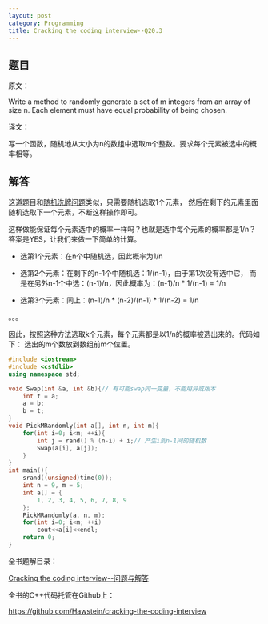 ```yaml
---
layout: post
category: Programming
title: Cracking the coding interview--Q20.3
---
```


## 题目

原文：

Write a method to randomly generate a set of m integers from an 
array of size n. Each element must have equal probability of being 
chosen.

译文：

写一个函数，随机地从大小为n的数组中选取m个整数。要求每个元素被选中的概率相等。

## 解答

这道题目和[随机洗牌问题](/posts/20.2.html)类似，只需要随机选取1个元素，
然后在剩下的元素里面随机选取下一个元素，不断这样操作即可。

这样做能保证每个元素选中的概率一样吗？也就是选中每个元素的概率都是1/n？
答案是YES，让我们来做一下简单的计算。

* 选第1个元素：在n个中随机选，因此概率为1/n

* 选第2个元素：在剩下的n-1个中随机选：1/(n-1)，由于第1次没有选中它，
而是在另外n-1个中选：(n-1)/n，因此概率为：(n-1)/n * 1/(n-1) = 1/n

* 选第3个元素：同上：(n-1)/n * (n-2)/(n-1) * 1/(n-2) = 1/n

。。。

因此，按照这种方法选取k个元素，每个元素都是以1/n的概率被选出来的。代码如下：
选出的m个数放到数组前m个位置。

```cpp
#include <iostream>
#include <cstdlib>
using namespace std;

void Swap(int &a, int &b){// 有可能swap同一变量，不能用异或版本
    int t = a;
    a = b;
    b = t;
}
void PickMRandomly(int a[], int n, int m){
    for(int i=0; i<m; ++i){
        int j = rand() % (n-i) + i;// 产生i到n-1间的随机数
        Swap(a[i], a[j]);
    }
}
int main(){
    srand((unsigned)time(0));
    int n = 9, m = 5;
    int a[] = {
        1, 2, 3, 4, 5, 6, 7, 8, 9
    };
    PickMRandomly(a, n, m);
    for(int i=0; i<m; ++i)
        cout<<a[i]<<endl;
    return 0;
}
```
	

全书题解目录：

[Cracking the coding interview--问题与解答](/posts/ctci-solutions-contents.html)

全书的C++代码托管在Github上：

<https://github.com/Hawstein/cracking-the-coding-interview>
